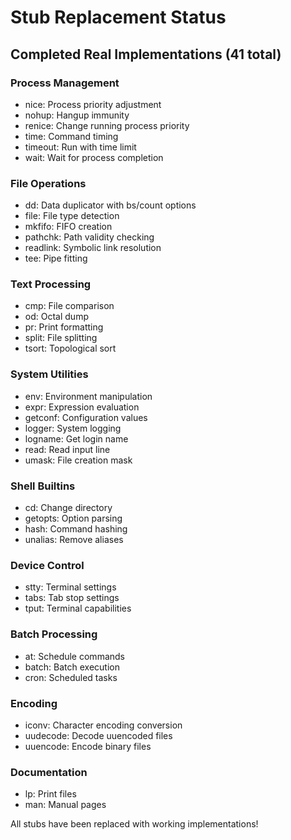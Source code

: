 # Stub Replacement Status

## Completed Real Implementations (41 total)

### Process Management
- nice: Process priority adjustment
- nohup: Hangup immunity
- renice: Change running process priority
- time: Command timing
- timeout: Run with time limit
- wait: Wait for process completion

### File Operations
- dd: Data duplicator with bs/count options
- file: File type detection
- mkfifo: FIFO creation
- pathchk: Path validity checking
- readlink: Symbolic link resolution
- tee: Pipe fitting

### Text Processing
- cmp: File comparison
- od: Octal dump
- pr: Print formatting
- split: File splitting
- tsort: Topological sort

### System Utilities
- env: Environment manipulation
- expr: Expression evaluation
- getconf: Configuration values
- logger: System logging
- logname: Get login name
- read: Read input line
- umask: File creation mask

### Shell Builtins
- cd: Change directory
- getopts: Option parsing
- hash: Command hashing
- unalias: Remove aliases

### Device Control
- stty: Terminal settings
- tabs: Tab stop settings
- tput: Terminal capabilities

### Batch Processing
- at: Schedule commands
- batch: Batch execution
- cron: Scheduled tasks

### Encoding
- iconv: Character encoding conversion
- uudecode: Decode uuencoded files
- uuencode: Encode binary files

### Documentation
- lp: Print files
- man: Manual pages

All stubs have been replaced with working implementations!

